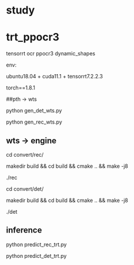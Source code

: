 # study
# trt_ppocr3
tensorrt ocr ppocr3  dynamic_shapes


env: 

ubuntu18.04 + cuda11.1 + tensorrt7.2.2.3

torch==1.8.1

##pth -> wts 

python gen_det_wts.py

python gen_rec_wts.py

## wts -> engine

cd convert/rec/

makedir build && cd build && cmake .. &&  make -j8

./rec

cd convert/det/

makedir build && cd build && cmake .. &&  make -j8

./det

## inference 

python predict_rec_trt.py

python predict_det_trt.py

